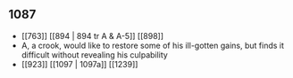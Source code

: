 ## 1087
- [[763]] [[894 | 894 tr A &amp; A-5]] [[898]] 
- A, a crook, would like to restore some of his ill-gotten gains, but finds it difficult without revealing his culpability
- [[923]] [[1097 | 1097a]] [[1239]] 

